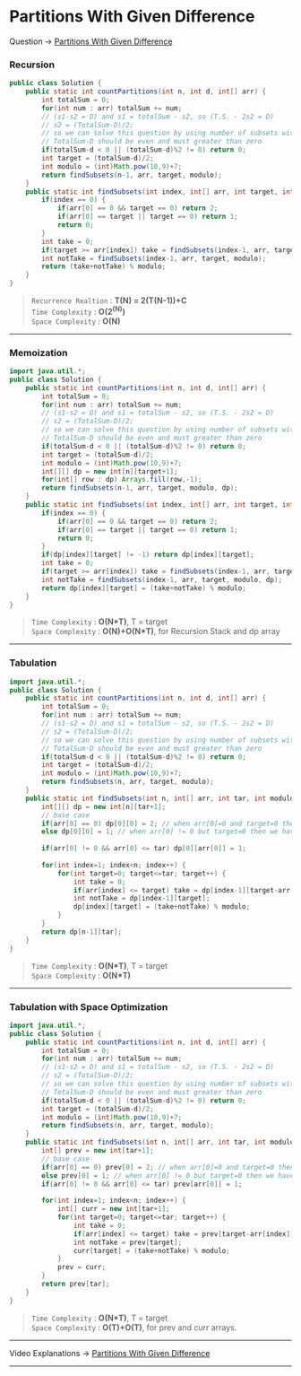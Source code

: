 # Partitions With Given Difference
Question -> [Partitions With Given Difference](https://www.codingninjas.com/codestudio/problems/partitions-with-given-difference_3751628)    

### Recursion
```java
public class Solution {
    public static int countPartitions(int n, int d, int[] arr) {
        int totalSum = 0;
        for(int num : arr) totalSum += num;
        // (s1-s2 = D) and s1 = totalSum - s2, so (T.S. - 2s2 = D)
        // s2 = (TotalSum-D)/2;
        // so we can solve this question by using number of subsets with sum s2
        // TotalSum-D should be even and must greater than zero
        if(totalSum-d < 0 || (totalSum-d)%2 != 0) return 0;
        int target = (totalSum-d)/2;
        int modulo = (int)Math.pow(10,9)+7;
        return findSubsets(n-1, arr, target, modulo);
    }
    public static int findSubsets(int index, int[] arr, int target, int modulo) {
        if(index == 0) {
            if(arr[0] == 0 && target == 0) return 2;
            if(arr[0] == target || target == 0) return 1;
            return 0;
        }
        int take = 0;
        if(target >= arr[index]) take = findSubsets(index-1, arr, target-arr[index], modulo);
        int notTake = findSubsets(index-1, arr, target, modulo);
        return (take+notTake) % modulo;
    }
}
```         
> `Recurrence Realtion` : **T(N) = 2(T(N-1))+C**     
> `Time Complexity` : **O(2<sup>(N)</sup>)**          
> `Space Complexity` : **O(N)**    
---
### Memoization
```java
import java.util.*;
public class Solution {
    public static int countPartitions(int n, int d, int[] arr) {
        int totalSum = 0;
        for(int num : arr) totalSum += num;
        // (s1-s2 = D) and s1 = totalSum - s2, so (T.S. - 2s2 = D)
        // s2 = (TotalSum-D)/2;
        // so we can solve this question by using number of subsets with sum s2
        // TotalSum-D should be even and must greater than zero
        if(totalSum-d < 0 || (totalSum-d)%2 != 0) return 0;
        int target = (totalSum-d)/2;
        int modulo = (int)Math.pow(10,9)+7;
        int[][] dp = new int[n][target+1];
        for(int[] row : dp) Arrays.fill(row,-1);
        return findSubsets(n-1, arr, target, modulo, dp);
    }
    public static int findSubsets(int index, int[] arr, int target, int modulo, int[][] dp) {
        if(index == 0) {
            if(arr[0] == 0 && target == 0) return 2;
            if(arr[0] == target || target == 0) return 1;
            return 0;
        }
        if(dp[index][target] != -1) return dp[index][target];
        int take = 0;
        if(target >= arr[index]) take = findSubsets(index-1, arr, target-arr[index], modulo, dp);
        int notTake = findSubsets(index-1, arr, target, modulo, dp);
        return dp[index][target] = (take+notTake) % modulo;
    }
}
```
> `Time Complexity` : **O(N\*T)**, T = target          
> `Space Complexity` : **O(N)+O(N\*T)**, for Recursion Stack and dp array
---
### Tabulation
```java
import java.util.*;
public class Solution {
    public static int countPartitions(int n, int d, int[] arr) {
        int totalSum = 0;
        for(int num : arr) totalSum += num;
        // (s1-s2 = D) and s1 = totalSum - s2, so (T.S. - 2s2 = D)
        // s2 = (TotalSum-D)/2;
        // so we can solve this question by using number of subsets with sum s2
        // TotalSum-D should be even and must greater than zero
        if(totalSum-d < 0 || (totalSum-d)%2 != 0) return 0;
        int target = (totalSum-d)/2;
        int modulo = (int)Math.pow(10,9)+7;
        return findSubsets(n, arr, target, modulo);
    }
    public static int findSubsets(int n, int[] arr, int tar, int modulo) {
        int[][] dp = new int[n][tar+1];
        // base case
        if(arr[0] == 0) dp[0][0] = 2; // when arr[0]=0 and target=0 then we have two option of take and not take
        else dp[0][0] = 1; // when arr[0] != 0 but target=0 then we have one option of not take
        
        if(arr[0] != 0 && arr[0] <= tar) dp[0][arr[0]] = 1;
        
        for(int index=1; index<n; index++) {
            for(int target=0; target<=tar; target++) {
                int take = 0;
                if(arr[index] <= target) take = dp[index-1][target-arr[index]];
                int notTake = dp[index-1][target];
                dp[index][target] = (take+notTake) % modulo;
            }
        }
        return dp[n-1][tar];
    }
}
```
> `Time Complexity` : **O(N\*T)**, T = target           
> `Space Complexity` : **O(N\*T)**
---
### Tabulation with Space Optimization
```java
import java.util.*;
public class Solution {
    public static int countPartitions(int n, int d, int[] arr) {
        int totalSum = 0;
        for(int num : arr) totalSum += num;
        // (s1-s2 = D) and s1 = totalSum - s2, so (T.S. - 2s2 = D)
        // s2 = (TotalSum-D)/2;
        // so we can solve this question by using number of subsets with sum s2
        // TotalSum-D should be even and must greater than zero
        if(totalSum-d < 0 || (totalSum-d)%2 != 0) return 0;
        int target = (totalSum-d)/2;
        int modulo = (int)Math.pow(10,9)+7;
        return findSubsets(n, arr, target, modulo);
    }
    public static int findSubsets(int n, int[] arr, int tar, int modulo) {
        int[] prev = new int[tar+1];
        // base case
        if(arr[0] == 0) prev[0] = 2; // when arr[0]=0 and target=0 then we have two option of take and not take
        else prev[0] = 1; // when arr[0] != 0 but target=0 then we have one option of not take
        if(arr[0] != 0 && arr[0] <= tar) prev[arr[0]] = 1;
        
        for(int index=1; index<n; index++) {
            int[] curr = new int[tar+1];
            for(int target=0; target<=tar; target++) {
                int take = 0;
                if(arr[index] <= target) take = prev[target-arr[index]];
                int notTake = prev[target];
                curr[target] = (take+notTake) % modulo;
            }
            prev = curr;
        }
        return prev[tar];
    }
}
```
> `Time Complexity` : **O(N\*T)**, T = target           
> `Space Complexity` : **O(T)+O(T)**, for prev and curr arrays.
---
Video Explanations -> [Partitions With Given Difference](https://youtu.be/zoilQD1kYSg?list=PLgUwDviBIf0qUlt5H_kiKYaNSqJ81PMMY)   
<hr>
